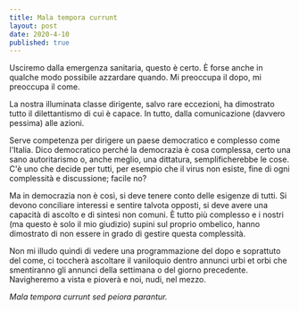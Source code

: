 ```yaml
---
title: Mala tempora currunt
layout: post
date: 2020-4-10
published: true
---
```


Usciremo dalla emergenza sanitaria, questo è certo. È forse anche in qualche modo possibile azzardare quando. Mi preoccupa il dopo, mi preoccupa il come.

La nostra illuminata classe dirigente, salvo rare eccezioni, ha dimostrato tutto il dilettantismo di cui è capace. In tutto, dalla comunicazione (davvero pessima) alle azioni.

Serve competenza per dirigere un paese democratico e complesso come l'Italia. Dico democratico perché la democrazia è cosa complessa, certo una sano autoritarismo o, anche meglio, una dittatura, semplificherebbe le cose. C'è uno che decide per tutti, per esempio che il virus non esiste, fine di ogni complessità e discussione; facile no?

Ma in democrazia non è così, si deve tenere conto delle esigenze di tutti. Si devono conciliare interessi e sentire talvota opposti, si deve avere una capacità di ascolto e di sintesi non comuni. È tutto più complesso e i nostri (ma questo è solo il mio giudizio) supini sul proprio ombelico, hanno dimostrato di non essere in grado di gestire questa complessità.

Non mi illudo quindi di vedere una programmazione del dopo e soprattuto del come, ci toccherà ascoltare il vaniloquio dentro annunci urbi et orbi che smentiranno gli annunci della settimana o del giorno precedente. Navigheremo a vista e pioverà e noi, nudi, nel mezzo.

*Mala tempora currunt sed peiora parantur.*
